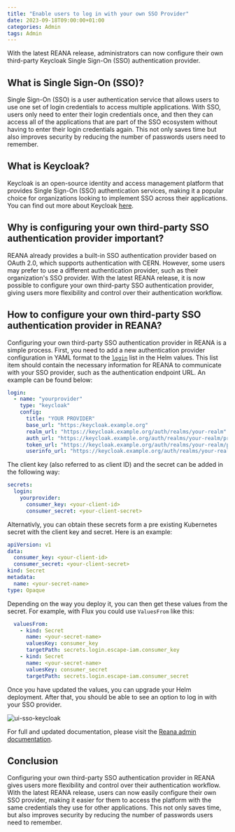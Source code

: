 ```yaml
---
title: "Enable users to log in with your own SSO Provider"
date: 2023-09-18T09:00:00+01:00
categories: Admin
tags: Admin
---
```


With the latest REANA release, administrators can now configure their own third-party Keycloak Single Sign-On (SSO) authentication provider.

## What is Single Sign-On (SSO)?

Single Sign-On (SSO) is a user authentication service that allows users to use one set of login credentials to access multiple applications. With SSO, users only need to enter their login credentials once, and then they can access all of the applications that are part of the SSO ecosystem without having to enter their login credentials again. This not only saves time but also improves security by reducing the number of passwords users need to remember.

## What is Keycloak?

Keycloak is an open-source identity and access management platform that provides Single Sign-On (SSO) authentication services, making it a popular choice for organizations looking to implement SSO across their applications. You can find out more about Keycloak [here](https://www.keycloak.org/).

## Why is configuring your own third-party SSO authentication provider important?

REANA already provides a built-in SSO authentication provider based on OAuth 2.0, which supports authentication with CERN. However, some users may prefer to use a different authentication provider, such as their organization's SSO provider. With the latest REANA release, it is now possible to configure your own third-party SSO authentication provider, giving users more flexibility and control over their authentication workflow.

## How to configure your own third-party SSO authentication provider in REANA?
 
Configuring your own third-party SSO authentication provider in REANA is a simple process. First, you need to add a new authentication provider configuration in YAML format to the [`login`](https://github.com/reanahub/reana/tree/master/helm/reana) list in the Helm values. This list item should contain the necessary information for REANA to communicate with your SSO provider, such as the authentication endpoint URL. An example can be found below:

```yaml
login:
  - name: "yourprovider"
    type: "keycloak"
    config:
      title: "YOUR PROVIDER"
      base_url: "https:/keycloak.example.org"
      realm_url: "https://keycloak.example.org/auth/realms/your-realm"
      auth_url: "https://keycloak.example.org/auth/realms/your-realm/protocol/openid-connect/auth"
      token_url: "https://keycloak.example.org/auth/realms/your-realm/protocol/openid-connect/token"
      userinfo_url: "https://keycloak.example.org/auth/realms/your-realm/protocol/openid-connect/userinfo"
```

The client key (also referred to as client ID) and the secret can be added in the following way:

```yaml
secrets:
  login:
    yourprovider:
      consumer_key: <your-client-id>
      consumer_secret: <your-client-secret>
```

Alternativly, you can obtain these secrets form a pre existing Kubernetes secret with the client key and secret. Here is an example:

```yaml
apiVersion: v1
data:
  consumer_key: <your-client-id>
  consumer_secret: <your-client-secret>
kind: Secret
metadata:
  name: <your-secret-name>
type: Opaque
```

Depending on the way you deploy it, you can then get these values from the secret. For example, with Flux you could use `ValuesFrom` like this:

```yaml
  valuesFrom:
    - kind: Secret
      name: <your-secret-name>
      valuesKey: consumer_key
      targetPath: secrets.login.escape-iam.consumer_key
    - kind: Secret
      name: <your-secret-name>
      valuesKey: consumer_secret
      targetPath: secrets.login.escape-iam.consumer_secret
```

Once you have updated the values, you can upgrade your Helm deployment. After that, you should be able to see an option to log in with your SSO provider.

![ui-sso-keycloak](/images/ui-sso-keycloak.png)

For full and updated documentation, please visit the [Reana admin documentation](https://docs.reana.io/administration/configuration/configuring-access/#keycloak-single-sign-on-configuration).

## Conclusion

Configuring your own third-party SSO authentication provider in REANA gives users more flexibility and control over their authentication workflow. With the latest REANA release, users can now easily configure their own SSO provider, making it easier for them to access the platform with the same credentials they use for other applications. This not only saves time, but also improves security by reducing the number of passwords users need to remember.
